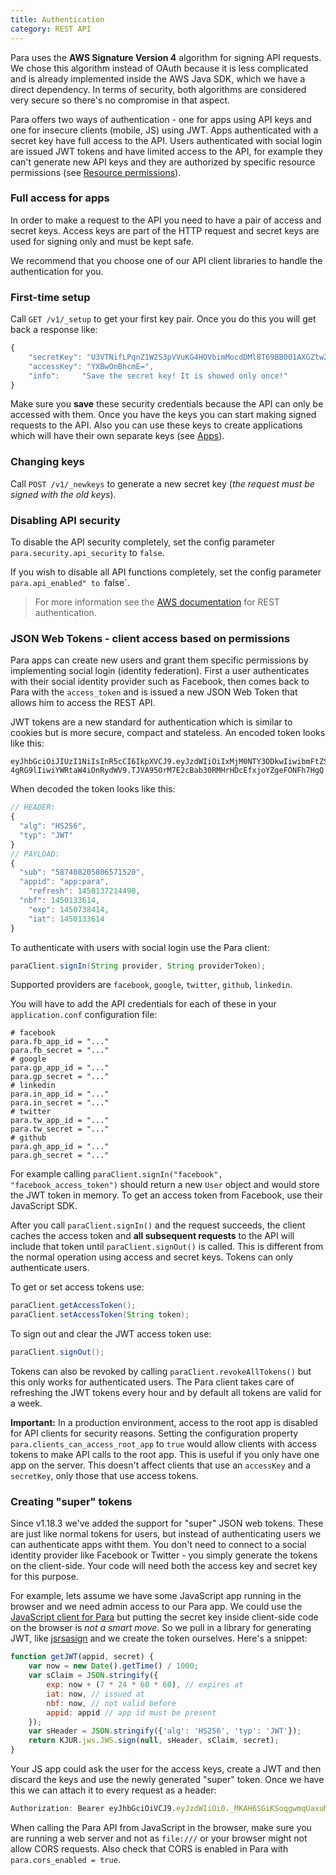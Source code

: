 ```yaml
---
title: Authentication
category: REST API
---
```


Para uses the **AWS Signature Version 4** algorithm for signing API requests. We chose this algorithm instead
of OAuth because it is less complicated and is already implemented inside the AWS Java SDK, which we have a direct
dependency. In terms of security, both algorithms are considered very secure so there's no compromise in that aspect.

Para offers two ways of authentication - one for apps using API keys and one for insecure clients (mobile, JS) using JWT.
Apps authenticated with a secret key have full access to the API. Users authenticated with social login are issued JWT
tokens and have limited access to the API, for example they can't generate new API keys and they are authorized by
specific resource permissions (see [Resource permissions](#012-permissions)).

### Full access for apps

In order to make a request to the API you need to have a pair of access and secret keys. Access keys are part of the
HTTP request and secret keys are used for signing only and must be kept safe.

We recommend that you choose one of our API client libraries to handle the authentication for you.

### First-time setup

Call `GET /v1/_setup` to get your first key pair. Once you do this you will get back a response like:

```js
{
	"secretKey": "U3VTNifLPqnZ1W2S3pVVuKG4HOVbimMocdDMl8T69BB001AXGZtwZw==",
	"accessKey": "YXBwOnBhcmE=",
	"info":		"Save the secret key! It is showed only once!"
}
```

Make sure you **save** these security credentials because the API can only be accessed with them. Once you have the
keys you can start making signed requests to the API. Also you can use these keys to create applications which will
have their own separate keys (see [Apps](#34)).

### Changing keys

Call `POST /v1/_newkeys` to generate a new secret key (*the request must be signed with the old keys*).

### Disabling API security

To disable the API security completely, set the config parameter `para.security.api_security` to `false`.

If you wish to disable all API functions completely, set the config parameter `para.api_enabled" to `false`.

> For more information see the [AWS documentation](http://docs.aws.amazon.com/AmazonS3/latest/API/sig-v4-authenticating-requests.html)
for REST authentication.

### JSON Web Tokens - client access based on permissions

Para apps can create new users and grant them specific permissions by implementing social login (identity federation).
First a user authenticates with their social identity provider such as Facebook, then comes back to Para with the
`access_token` and is issued a new JSON Web Token that allows him to access the REST API.

JWT tokens are a new standard for authentication which is similar to cookies but is more secure, compact and stateless.
An encoded token looks like this:

```
eyJhbGciOiJIUzI1NiIsInR5cCI6IkpXVCJ9.eyJzdWIiOiIxMjM0NTY3ODkwIiwibmFtZSI6IkpvaG
4gRG9lIiwiYWRtaW4iOnRydWV9.TJVA95OrM7E2cBab30RMHrHDcEfxjoYZgeFONFh7HgQ
```
When decoded the token looks like this:

```js
// HEADER:
{
  "alg": "HS256",
  "typ": "JWT"
}
// PAYLOAD:
{
  "sub": "587408205806571520",
  "appid": "app:para",
	"refresh": 1450137214490,
  "nbf": 1450133614,
	"exp": 1450738414,
	"iat": 1450133614
}
```

To authenticate with users with social login use the Para client:

```java
paraClient.signIn(String provider, String providerToken);
```
Supported providers are `facebook`, `google`, `twitter`, `github`, `linkedin`.

You will have to add the API credentials for each of these in your `application.conf` configuration file:
```
# facebook
para.fb_app_id = "..."
para.fb_secret = "..."
# google
para.gp_app_id = "..."
para.gp_secret = "..."
# linkedin
para.in_app_id = "..."
para.in_secret = "..."
# twitter
para.tw_app_id = "..."
para.tw_secret = "..."
# github
para.gh_app_id = "..."
para.gh_secret = "..."
```

For example calling `paraClient.signIn("facebook", "facebook_access_token")` should return a new `User` object and would
store the JWT token in memory. To get an access token from Facebook, use their JavaScript SDK.

After you call `paraClient.signIn()` and the request succeeds, the client caches the access token and **all subsequent
requests** to the API will include that token until `paraClient.signOut()` is called. This is different from the normal
operation using access and secret keys. Tokens can only authenticate users.

To get or set access tokens use:

```java
paraClient.getAccessToken();
paraClient.setAccessToken(String token);
```

To sign out and clear the JWT access token use:

```java
paraClient.signOut();
```

Tokens can also be revoked by calling `paraClient.revokeAllTokens()` but this only works for authenticated users.
The Para client takes care of refreshing the JWT tokens every hour and by default all tokens are valid for a week.

**Important:** In a production environment, access to the root app is disabled for API clients for security reasons.
Setting the configuration property `para.clients_can_access_root_app` to `true` would allow clients with access tokens
to make API calls to the root app. This is useful if you only have one app on the server. This doesn't affect clients
that use an `accessKey` and a `secretKey`, only those that use access tokens.

### Creating "super" tokens

Since v1.18.3 we've added the support for "super" JSON web tokens. These are just like normal tokens for users, but
instead of authenticating users we can authenticate apps witht them. You don't need to connect to a social identity
provider like Facebook or Twitter - you simply generate the tokens on the client-side. Your code will need both the
access key and secret key for this purpose.

For example, lets assume we have some JavaScript app running in the browser and we need admin access to our Para app.
We could use the [JavaScript client for Para](https://github.com/Erudika/para-client-js) but putting the secret key
inside client-side code on the browser is *not a smart move*. So we pull in a library for generating JWT, like
[jsrsasign](https://github.com/kjur/jsrsasign) and we create the token ourselves. Here's a snippet:

```js
function getJWT(appid, secret) {
	var now = new Date().getTime() / 1000;
	var sClaim = JSON.stringify({
		exp: now + (7 * 24 * 60 * 60), // expires at
		iat: now, // issued at
		nbf: now, // not valid before
		appid: appid // app id must be present
	});
	var sHeader = JSON.stringify({'alg': 'HS256', 'typ': 'JWT'});
	return KJUR.jws.JWS.sign(null, sHeader, sClaim, secret);
}
```

Your JS app could ask the user for the access keys, create a JWT and then discard the keys and use the newly generated
"super" token. Once we have this we can attach it to every request as a header:

```js
Authorization: Bearer eyJhbGciOiVCJ9.eyJzdWIiOi0._MKAH6SGiKSoqgwmqUaxuMyE
```
When calling the Para API from JavaScript in the browser, make sure you are running a web server and not as `file:///`
or your browser might not allow CORS requests. Also check that CORS is enabled in Para with `para.cors_enabled = true`.